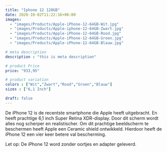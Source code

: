 ```yaml
---
title: "Iphone 12 128GB"
date: 2020-10-02T11:22:16+06:00
images: 
  - "images/Products/Apple-iPhone-12-64GB-Wit.jpg"
  - "images/Products/Apple-iphone-12-64GB-Zwart.jpg"
  - "images/Products/Apple-iPhone-12-64GB-Rood.jpg"
  - "images/Products/Apple-iPhone-12-64GB-Groen.jpg"
  - "images/Products/Apple-iPhone-12-64GB-Blauw.jpg"

# meta description
description : "this is meta description"

# product Price
price: "933,95"

# product variation
colors : ["Wit","Zwart","Rood","Groen","Blauw"]
sizes : ["6,1 Inch"]

draft: false
---
```


De iPhone 12 is de recentste smartphone die Apple heeft uitgebracht. En heeft prachtige 6,1 inch Super Retina XDR-display. Door dit scherm wordt alles nog scherper en realistischer.  Om dit prachtige beeldscherm te beschermen heeft Apple een Ceramic shield ontwikkeld. Hierdoor heeft de iPhone 12 een vier keer betere val bescherming. 

Let op: De iPhone 12 word zonder oortjes en adapter geleverd.
 